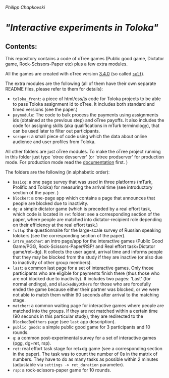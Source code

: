 _Philipp Chapkovski_
# _"Interactive experiments in Toloka"_

## Contents:

This repository contains a code of oTree games (Public good game, Dictator game, Rock-Scissors-Paper etc) plus a few extra modules.

All the games are created with oTree version [3.4.0](https://otree.readthedocs.io/en/self/) (so called [`self`](https://otree.readthedocs.io/en/self/)).

The extra modules are the following (all of them have their own separate README files, please refer to them for details):
- `toloka_front`: a piece of html/css/js code for Toloka projects to be able to pass Toloka assignment id to oTree. It includes both standard and timed versions (see the paper.)
- `paymodule`: The code to bulk process the payments  using assignments ids (obtained at the previous step) and oTree payoffs. It also includes the code for assigning skills (aka qualifications in mTurk terminology), that can be used later to filter out participants. 
- `scraper`: a small piece of code using which the data about online audience and user profiles from Toloka. 


All other folders are just oTree modules. To make the oTree project running in this folder just type 'otree devserver' (or 'otree prodserver' for production mode. For production mode read the [documentation](https://otree.readthedocs.io/en/self/server/intro.html) first. )

The folders are the following (in alphabetic order):
- `basicq`: a one page survey that was used in three platforms (mTurk, Prolific and Toloka) for measuring the arrival time (see introductory section of the paper. )
- `blocker`: a one-page app which contains a page that announces that people are blocked due to inactivity. 
- `dg`: a simple dictator game (which is preceded by a real effort task, which code is located in `ret` folder: see a corresponding section of the paper, where people are matched into dictator-recipient role depending on their efficiency at the real effort task.)
- `fullq`: the questionnaire for the large-scale survey of Russian speaking tolokers (see the corresponding section of the paper).
- `intro_matcher`: an intro page/app for the interactive games (Public Good Game/PGG, Rock-Scissors-Paper/RSP/ and Real effort task+Dictator game/ret+dg). It collects the user agent, arrival time and informs people that they may be blocked from the study if they are inactive (or also due to inactivity of other group members).
- `last`: a common last page for a set of interactive games. Only those participants who are eligible for payments finish there (thus those who are not blocked due to inactivity). It includes two pages: 'Last' (for normal endings), and `BlockedByOthers` for those who are forcefully ended the game because either their partner was blocked, or we were not able to match them within 90 seconds after arrival to the matching stage. 
- `matcher`: a common  waiting page for interactive games where people are matched into the groups. If they are not matched within a certain time (90 seconds in this particular study), they are redirected to the `BlockedByOthers` page (see `last` app description).
- `public goods`: a simple public good game for 3 participants and 10 rounds.
- `q`: a common post-experimental survey for a set of interactive games (pgg, dg+ret, rsp).
- `ret`: real effort task stage for ret+dg game (see a corresponding section in the paper). The task was to count the number of 0s in the matrix of numbers. They have to do as many tasks as possible within 2 minutes (adjustable via `settings -> ret_duration` parameter).
- `rsp`: a rock-scissors-paper game for 10 rounds.


